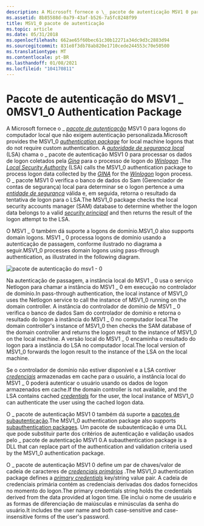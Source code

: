 ```yaml
---
description: A Microsoft fornece o \_ pacote de autenticação MSV1 0 para logons do computador local que não exigem autenticação personalizada.
ms.assetid: 8b85588d-0a79-43af-b526-7a5fc8248f99
title: MSV1_0 pacote de autenticação
ms.topic: article
ms.date: 05/31/2018
ms.openlocfilehash: 662ae65f60bec61c30b12271a34dc9d3c2883d94
ms.sourcegitcommit: 831e8f3db78ab820e1710cede244553c70e50500
ms.translationtype: MT
ms.contentlocale: pt-BR
ms.lasthandoff: 01/08/2021
ms.locfileid: "104170811"
---
```

# <a name="msv1_0-authentication-package"></a><span data-ttu-id="4d028-103">Pacote de autenticação do MSV1 \_ 0</span><span class="sxs-lookup"><span data-stu-id="4d028-103">MSV1\_0 Authentication Package</span></span>

<span data-ttu-id="4d028-104">A Microsoft fornece o \_ [*pacote de autenticação*](../secgloss/a-gly.md) MSV1 0 para logons do computador local que não exigem autenticação personalizada.</span><span class="sxs-lookup"><span data-stu-id="4d028-104">Microsoft provides the MSV1\_0 [*authentication package*](../secgloss/a-gly.md) for local machine logons that do not require custom authentication.</span></span> <span data-ttu-id="4d028-105">A [*autoridade de segurança local*](../secgloss/l-gly.md) (LSA) chama o \_ pacote de autenticação MSV1 0 para processar os dados de logon coletados pela [*Gina*](../secgloss/g-gly.md) para o processo de logon do [*Winlogon*](../secgloss/w-gly.md) .</span><span class="sxs-lookup"><span data-stu-id="4d028-105">The [*Local Security Authority*](../secgloss/l-gly.md) (LSA) calls the MSV1\_0 authentication package to process logon data collected by the [*GINA*](../secgloss/g-gly.md) for the [*Winlogon*](../secgloss/w-gly.md) logon process.</span></span> <span data-ttu-id="4d028-106">O \_ pacote MSV1 0 verifica o banco de dados do Sam (Gerenciador de contas de segurança) local para determinar se o logon pertence a uma [*entidade de segurança*](../secgloss/s-gly.md) válida e, em seguida, retorna o resultado da tentativa de logon para o LSA.</span><span class="sxs-lookup"><span data-stu-id="4d028-106">The MSV1\_0 package checks the local security accounts manager (SAM) database to determine whether the logon data belongs to a valid [*security principal*](../secgloss/s-gly.md) and then returns the result of the logon attempt to the LSA.</span></span>

<span data-ttu-id="4d028-107">O MSV1 \_ 0 também dá suporte a logons de domínio.</span><span class="sxs-lookup"><span data-stu-id="4d028-107">MSV1\_0 also supports domain logons.</span></span> <span data-ttu-id="4d028-108">MSV1 \_ 0 processa logons de domínio usando a autenticação de passagem, conforme ilustrado no diagrama a seguir.</span><span class="sxs-lookup"><span data-stu-id="4d028-108">MSV1\_0 processes domain logons using pass-through authentication, as illustrated in the following diagram.</span></span>

![pacote de autenticação do msv1 \- 0](images/lsaint4.png)

<span data-ttu-id="4d028-110">Na autenticação de passagem, a instância local do MSV1 \_ 0 usa o serviço Netlogon para chamar a instância do MSV1 \_ 0 em execução no controlador de domínio.</span><span class="sxs-lookup"><span data-stu-id="4d028-110">In pass-through authentication, the local instance of MSV1\_0 uses the Netlogon service to call the instance of MSV1\_0 running on the domain controller.</span></span> <span data-ttu-id="4d028-111">A instância do controlador de domínio de MSV1 \_ 0 verifica o banco de dados Sam do controlador de domínio e retorna o resultado do logon à instância do MSV1 \_ 0 no computador local.</span><span class="sxs-lookup"><span data-stu-id="4d028-111">The domain controller's instance of MSV1\_0 then checks the SAM database of the domain controller and returns the logon result to the instance of MSV1\_0 on the local machine.</span></span> <span data-ttu-id="4d028-112">A versão local do MSV1 \_ 0 encaminha o resultado do logon para a instância do LSA no computador local.</span><span class="sxs-lookup"><span data-stu-id="4d028-112">The local version of MSV1\_0 forwards the logon result to the instance of the LSA on the local machine.</span></span>

<span data-ttu-id="4d028-113">Se o controlador de domínio não estiver disponível e a LSA contiver [*credenciais*](../secgloss/c-gly.md) armazenadas em cache para o usuário, a instância local do MSV1 \_ 0 poderá autenticar o usuário usando os dados de logon armazenados em cache.</span><span class="sxs-lookup"><span data-stu-id="4d028-113">If the domain controller is not available, and the LSA contains cached [*credentials*](../secgloss/c-gly.md) for the user, the local instance of MSV1\_0 can authenticate the user using the cached logon data.</span></span>

<span data-ttu-id="4d028-114">O \_ pacote de autenticação MSV1 0 também dá suporte a [pacotes de subautenticação](subauthentication-packages.md).</span><span class="sxs-lookup"><span data-stu-id="4d028-114">The MSV1\_0 authentication package also supports [subauthentication packages](subauthentication-packages.md).</span></span> <span data-ttu-id="4d028-115">Um pacote de subautenticação é uma DLL que pode substituir parte dos critérios de autenticação e validação usados pelo \_ pacote de autenticação MSV1 0.</span><span class="sxs-lookup"><span data-stu-id="4d028-115">A subauthentication package is a DLL that can replace part of the authentication and validation criteria used by the MSV1\_0 authentication package.</span></span>

<span data-ttu-id="4d028-116">O \_ pacote de autenticação MSV1 0 define um par de chaves/valor de cadeia de caracteres de [*credenciais primários*](../secgloss/p-gly.md) .</span><span class="sxs-lookup"><span data-stu-id="4d028-116">The MSV1\_0 authentication package defines a [*primary credentials*](../secgloss/p-gly.md) key/string value pair.</span></span> <span data-ttu-id="4d028-117">A cadeia de credenciais primária contém as credenciais derivadas dos dados fornecidos no momento do logon.</span><span class="sxs-lookup"><span data-stu-id="4d028-117">The primary credentials string holds the credentials derived from the data provided at logon time.</span></span> <span data-ttu-id="4d028-118">Ele inclui o nome de usuário e as formas de diferenciação de maiúsculas e minúsculas da senha do usuário.</span><span class="sxs-lookup"><span data-stu-id="4d028-118">It includes the user name and both case-sensitive and case-insensitive forms of the user's password.</span></span>

 

 
